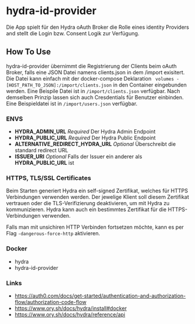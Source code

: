 # hydra-id-provider

Die App spielt für den Hydra oAuth Broker die Rolle eines identity Providers and stellt die Login bzw. Consent Logik zur Verfügung. 

## How To Use

hydra-id-provider übernimmt die Registrierung der Clients beim oAuth Broker, falls eine JSON Datei namens clients.json in dem /import exisitert.
Die Datei kann einfach mit der docker-compose Deklaration ` volumes - [HOST_PATH_TO_JSON]:/import/clients.json` in den Container eingebunden werden. Eine Beispile Datei ist in `/import/clients.json` verfügbar.
Nach demselben Prinzip lassen sich auch Cresdentials für Benutzer einbinden. Eine Beispieldatei ist in `/import/users.json` verfügbar.

### ENVS

 - **HYDRA_ADMIN_URL** *Required* Der Hydra Admin Endpoint
 - **HYDRA_PUBLIC_URL**  *Required* Der Hydra Public Endpoint
 - **ALTERNATIVE_REDIRECT_HYDRA_URL** *Optional* Überschreibt die standard redirect URL 
 - **ISSUER_URI** *Optional* Falls der Issuer ein anderer als **HYDRA_PUBLIC_URL** ist

### HTTPS, TLS/SSL Certificates

Beim Starten generiert Hydra ein self-signed Zertifikat, welches für HTTPS Verbindungen verwenden werden. Der jewelige Klient soll diesem Zertifikat vertrauen oder die TLS-Verifizierung deaktivieren, um mit Hydra zu kommunizieren.
Hydra kann auch ein bestimmtes Zertifikat für die HTTPS-Verbindungen verwenden. 

Falls man mit unsichiren HTTP Verbinden fortsetzen möchte, kann es per Flag `-dangerous-force-http` aktivieren.

### Docker

* hydra 
* hydra-id-provider


### Links
* https://auth0.com/docs/get-started/authentication-and-authorization-flow/authorization-code-flow
* https://www.ory.sh/docs/hydra/install#docker
* https://www.ory.sh/docs/hydra/reference/api

